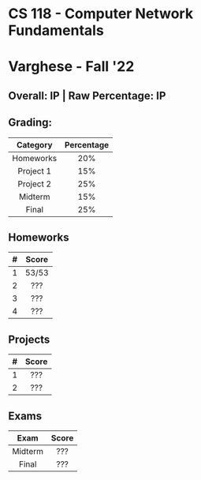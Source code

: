 # CS 118 - Computer Network Fundamentals

# Varghese - Fall '22

## Overall: IP | Raw Percentage: IP

## Grading:

| Category  | Percentage |
| :-------: | :--------: |
| Homeworks |    20%     |
| Project 1 |    15%     |
| Project 2 |    25%     |
|  Midterm  |    15%     |
|   Final   |    25%     |

## Homeworks

|  #   | Score |
| :--: | :---: |
|  1   | 53/53 |
|  2   |  ???  |
|  3   |  ???  |
|  4   |  ???  |

## Projects

|  #   | Score |
| :--: | :---: |
|  1   |  ???  |
|  2   |  ???  |

## Exams

|  Exam   | Score |
| :-----: | :---: |
| Midterm |  ???  |
|  Final  |  ???  |

